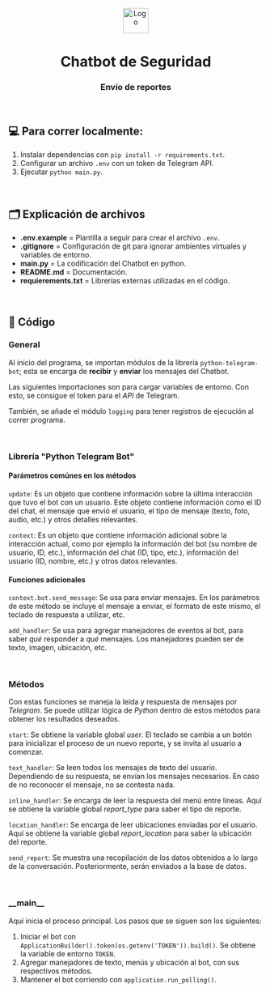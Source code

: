 <br>
<div align="center">
    <img width="50" src="https://pbs.twimg.com/profile_images/1436801567286611968/2zS5wmrz_400x400.jpg" alt="Logo">
    <h1>Chatbot de Seguridad</h1>
    <h3>Envío de reportes</h3>
</div>
<br>

## 💻 Para correr localmente:

1. Instalar dependencias con `pip install -r requirements.txt`.
2. Configurar un archivo `.env` con un token de Telegram API. 
3. Ejecutar `python main.py`.

<br>

## 🗂️ Explicación de archivos

* **.env.example** = Plantilla a seguir para crear el archivo `.env`.
* **.gitignore** = Configuración de git para ignorar ambientes virtuales y variables de entorno.
* **main.py** = La codificación del Chatbot en python.
* **README.md** = Documentación.
* **requierements.txt** = Librerías externas utilizadas en el código.

<br>

## 📱 Código

### General

Al inicio del programa, se importan módulos de la librería `python-telegram-bot`; esta se encarga de **recibir** y **enviar** los mensajes del Chatbot.

Las siguientes importaciones son para cargar variables de entorno. Con esto, se consigue el token para el *API* de Telegram.

También, se añade el módulo `logging` para tener registros de ejecución al correr programa.

<br>

### Librería "Python Telegram Bot"

#### Parámetros comúnes en los métodos

`update`: Es un objeto que contiene información sobre la última interacción que tuvo el bot con un usuario. Este objeto contiene información como el ID del chat, el mensaje que envió el usuario, el tipo de mensaje (texto, foto, audio, etc.) y otros detalles relevantes.

`context`: Es un objeto que contiene información adicional sobre la interacción actual, como por ejemplo la información del bot (su nombre de usuario, ID, etc.), información del chat (ID, tipo, etc.), información del usuario (ID, nombre, etc.) y otros datos relevantes.

#### Funciones adicionales

`context.bot.send_message`: Se usa para enviar mensajes. En los parámetros de este método se incluye el mensaje a enviar, el formato de este mismo, el teclado de respuesta a utilizar, etc.

`add_handler`: Se usa para agregar manejadores de eventos al bot, para saber *qué* responder a *qué* mensajes. Los manejadores pueden ser de texto, imagen, ubicación, etc.

<br>

### Métodos

Con estas funciones se maneja la leída y respuesta de mensajes por *Telegram*. Se puede utilizar lógica de *Python* dentro de estos métodos para obtener los resultados deseados.

`start`: Se obtiene la variable global *user*. El teclado se cambia a un botón para inicializar el proceso de un nuevo reporte, y se invita al usuario a comenzar.

`text_handler`: Se leen todos los mensajes de texto del usuario. Dependiendo de su respuesta, se envían los mensajes necesarios. En caso de no reconocer el mensaje, no se contesta nada.

`inline_handler`: Se encarga de leer la respuesta del menú entre líneas. Aquí se obtiene la variable global *report_type* para saber el tipo de reporte.

`location_handler`: Se encarga de leer ubicaciones enviadas por el usuario. Aquí se obtiene la variable global *report_location* para saber la ubicación del reporte.

`send_report`: Se muestra una recopilación de los datos obtenidos a lo largo de la conversación. Posteriormente, serán enviados a la base de datos.

<br>

### \_\_main__

Aquí inicia el proceso principal. Los pasos que se siguen son los siguientes:

1. Iniciar el bot con `ApplicationBuilder().token(os.getenv('TOKEN')).build()`. Se obtiene la variable de entorno `TOKEN`.
2. Agregar manejadores de texto, menús y ubicación al bot, con sus respectivos métodos.
3. Mantener el bot corriendo con `application.run_polling()`.
